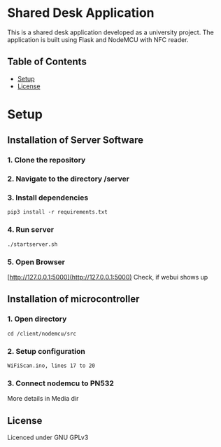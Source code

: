 # Shared Desk Application

This is a shared desk application developed as a university project. The application is built using Flask and NodeMCU with NFC reader.

## Table of Contents

- [Setup](#setup)
- [License](#license)

# Setup

## Installation of Server Software

### 1. Clone the repository
### 2. Navigate to the directory /server
### 3. Install dependencies
```pip3 install -r requirements.txt```

### 4. Run server
```./startserver.sh```

### 5. Open Browser
[http://127.0.0.1:5000](http://127.0.0.1:5000)
Check, if webui shows up


## Installation of microcontroller

### 1. Open directory
```cd /client/nodemcu/src```

### 2. Setup configuration
``` WiFiScan.ino, lines 17 to 20 ```

### 3. Connect nodemcu to PN532
More details in Media dir


## License
Licenced under GNU GPLv3